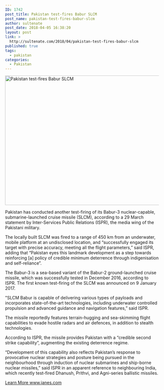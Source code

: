 ```yaml
---
ID: 1742
post_title: Pakistan test-fires Babur SLCM
post_name: pakistan-test-fires-babur-slcm
author: sultenate
post_date: 2018-04-05 16:38:20
layout: post
link: >
  http://sultenate.com/2018/04/pakistan-test-fires-babur-slcm
published: true
tags:
  - pakistan
categories:
  - Pakistan
---
```

<a href="http://sultenate.com/?p=1742"><img class="size-full aligncenter" src="http://sultenate.com/wp-content/uploads/2018/04/p1721625_-_main-1.jpeg" alt="Pakistan test-fires Babur SLCM" width="752" height="423" /></a>

Pakistan has conducted another test-firing of its Babur-3 nuclear-capable, submarine-launched cruise missile (SLCM), according to a 29 March statement by Inter-Services Public Relations (ISPR), the media wing of the Pakistani military.

The locally built SLCM was fired to a range of 450 km from an underwater, mobile platform at an undisclosed location, and “successfully engaged its target with precise accuracy, meeting all the flight parameters,” said ISPR, adding that “Pakistan eyes this landmark development as a step towards reinforcing [a] policy of credible minimum deterrence through indigenisation and self-reliance”.

The Babur-3 is a sea-based variant of the Babur-2 ground-launched cruise missile, which was successfully tested in December 2016, according to ISPR. The first known test-firing of the SLCM was announced on 9 January 2017.

"SLCM Babur is capable of delivering various types of payloads and incorporates state-of-the-art technologies, including underwater controlled propulsion and advanced guidance and navigation features,” said ISPR.

The missile reportedly features terrain-hugging and sea-skimming flight capabilities to evade hostile radars and air defences, in addition to stealth technologies.

According to ISPR, the missile provides Pakistan with a “credible second strike capability”, augmenting the existing deterrence regime.

“Development of this capability also reflects Pakistan’s response to provocative nuclear strategies and posture being pursued in the neighbourhood through induction of nuclear submarines and ship-borne nuclear missiles,” said ISPR in an apparent reference to neighbouring India, which recently test-fired Dhanush, Prithvi, and Agni-series ballistic missiles.
<p id="mct-ai-attriblink"><a href="http://www.janes.com/article/78989/pakistan-test-fires-babur-slcm">Learn More www.janes.com</a></p>